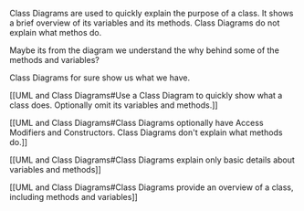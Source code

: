 Class Diagrams are used to quickly explain the purpose of a class. It shows a brief overview of its variables and its methods. Class Diagrams do not explain what methos do.

Maybe its from the diagram we understand the why behind some of the methods and variables?

Class Diagrams for sure show us what we have.

[[UML and Class Diagrams#Use a Class Diagram to quickly show what a class does. Optionally omit its variables and methods.]]

[[UML and Class Diagrams#Class Diagrams optionally have Access Modifiers and Constructors. Class Diagrams don't explain what methods do.]]

[[UML and Class Diagrams#Class Diagrams explain only basic details about variables and methods]]

[[UML and Class Diagrams#Class Diagrams provide an overview of a class, including methods and variables]]
